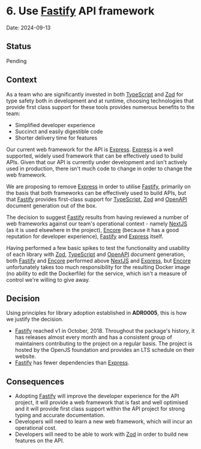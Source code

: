 # 6. Use [Fastify](https://fastify.dev/) API framework

Date: 2024-09-13

## Status

Pending

## Context

As a team who are significantly invested in both [TypeScript](https://www.typescriptlang.org/) and [Zod](https://zod.dev/) for type safety both in development and at runtime, choosing technologies that provide first class support for these tools provides numerous benefits to the team:

- Simplified developer experience
- Succinct and easily digestible code
- Shorter delivery time for features

Our current web framework for the API is [Express](https://expressjs.com/). [Express](https://expressjs.com/) is a well supported, widely used framework that can be effectively used to build APIs. Given that our API is currently under development and isn't actively used in production, there isn't much code to change in order to change the web framework.

We are proposing to remove [Express](https://expressjs.com/) in order to utilise [Fastify](https://fastify.dev/), primarily on the basis that both frameworks can be effectively used to build APIs, but that [Fastify](https://fastify.dev/) provides first-class support for [TypeScript](https://www.typescriptlang.org/), [Zod](https://zod.dev/) and [OpenAPI](https://www.openapis.org/) document generation out of the box.

The decision to suggest [Fastify](https://fastify.dev/) results from having reviewed a number of web frameworks against our team's operational context - namely [NextJS](https://nextjs.org/) (as it is used elsewhere in the project), [Encore](https://encore.dev/) (because it has a good reputation for developer experience), [Fastify](https://fastify.dev/) and [Express](https://expressjs.com/) itself.

Having performed a few basic spikes to test the functionality and usability of each library with [Zod](https://zod.dev/), [TypeScript](https://www.typescriptlang.org/) and [OpenAPI](https://www.openapis.org/) document generation, both [Fastify](https://fastify.dev/) and [Encore](https://encore.dev/) performed above [NextJS](https://nextjs.org/) and [Express](https://expressjs.com/), but [Encore](https://encore.dev/) unfortunately takes too much responsibility for the resulting Docker image (no ability to edit the Dockerfile) for the service, which isn't a measure of control we're willing to give away.

## Decision

Using principles for library adoption established in **ADR0005**, this is how we justify the decision.

- [Fastify](https://fastify.dev/) reached v1 in October, 2018. Throughout the package's history, it has releases almost every month and has a consistent group of maintainers contributing to the project on a regular basis. The project is hosted by the OpenJS foundation and provides an LTS schedule on their website.
- [Fastify](https://fastify.dev/) has fewer dependencies than [Express](https://expressjs.com/).

## Consequences

- Adopting [Fastify](https://fastify.dev/) will improve the developer experience for the API project, it will provide a web framework that is fast and well optimised and it will provide first class support within the API project for strong typing and accurate documentation.
- Developers will need to learn a new web framework, which will incur an operational cost.
- Developers will need to be able to work with [Zod](https://zod.dev/) in order to build new features on the API.
